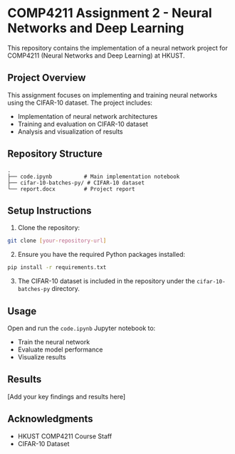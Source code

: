 # COMP4211 Assignment 2 - Neural Networks and Deep Learning

This repository contains the implementation of a neural network project for COMP4211 (Neural Networks and Deep Learning) at HKUST.

## Project Overview

This assignment focuses on implementing and training neural networks using the CIFAR-10 dataset. The project includes:

- Implementation of neural network architectures
- Training and evaluation on CIFAR-10 dataset
- Analysis and visualization of results

## Repository Structure

```
.
├── code.ipynb          # Main implementation notebook
├── cifar-10-batches-py/ # CIFAR-10 dataset
└── report.docx         # Project report
```

## Setup Instructions

1. Clone the repository:

```bash
git clone [your-repository-url]
```

2. Ensure you have the required Python packages installed:

```bash
pip install -r requirements.txt
```

3. The CIFAR-10 dataset is included in the repository under the `cifar-10-batches-py` directory.

## Usage

Open and run the `code.ipynb` Jupyter notebook to:

- Train the neural network
- Evaluate model performance
- Visualize results

## Results

[Add your key findings and results here]

## Acknowledgments

- HKUST COMP4211 Course Staff
- CIFAR-10 Dataset
